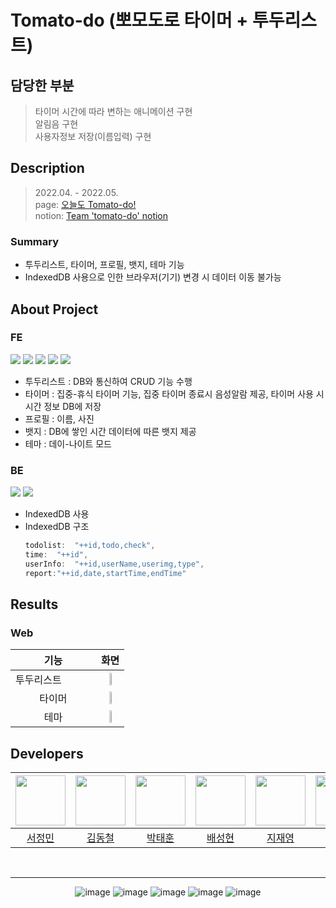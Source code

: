 # Tomato-do (뽀모도로 타이머 + 투두리스트)

## 담당한 부분

> 타이머 시간에 따라 변하는 애니메이션 구현 <br>
> 알림음 구현 <br>
> 사용자정보 저장(이름입력) 구현 <br>

## Description

> 2022.04. - 2022.05. <br>
> page: [오늘도 Tomato-do!](https://happy-jm.github.io/Tomato-do/) <br/>
> notion: [Team 'tomato-do' notion](https://www.notion.so/tomato-do/Tomato-do-37daf0329b314e6c81ae99cb37fa2899)

### Summary

- 투두리스트, 타이머, 프로필, 뱃지, 테마 기능
- IndexedDB 사용으로 인한 브라우저(기기) 변경 시 데이터 이동 불가능

## About Project

### FE

<img src="https://img.shields.io/badge/Language-HTML-green?style=flat"/> <img src="https://img.shields.io/badge/Language-CSS-green?style=flat"/> <img src="https://img.shields.io/badge/Language-JavaScript-green?style=flat"/> <img src="https://img.shields.io/badge/Platform-Web-blue?style=flat"/> <img src="https://img.shields.io/badge/Platform-Android-blue?style=flat"/>

- 투두리스트 : DB와 통신하여 CRUD 기능 수행
- 타이머 : 집중-휴식 타이머 기능, 집중 타이머 종료시 음성알람 제공, 타이머 사용 시 시간 정보 DB에 저장
- 프로필 : 이름, 사진
- 뱃지 : DB에 쌓인 시간 데이터에 따른 뱃지 제공
- 테마 : 데이-나이트 모드

### BE

<img src="https://img.shields.io/badge/Language-JavaScript-green?style=flat"/> <img src="https://img.shields.io/badge/DB-IndexedDB-yellow?style=flat"/>

- IndexedDB 사용
- IndexedDB 구조
  ```js
  todolist:  "++id,todo,check",
  time:  "++id",
  userInfo:  "++id,userName,userimg,type",
  report:"++id,date,startTime,endTime"
  ```

## Results

### Web

|                                  기능                                   |                     화면                      |
| :---------------------------------------------------------------------: | :-------------------------------------------: |
| 투두리스트 &nbsp;&nbsp;&nbsp;&nbsp;&nbsp;&nbsp;&nbsp;&nbsp;&nbsp;&nbsp; | <img src="./img/todolist.png"  width="30%"/>  |
|                                 타이머                                  |   <img src="./img/timer.png"  width="30%"/>   |
|                                  테마                                   | <img src="./img/nightmode.png"  width="30%"/> |

## Developers

| <img src="https://avatars.githubusercontent.com/u/102483942?v=4" width="80" height="80"> | <img src="https://avatars.githubusercontent.com/u/98958768?v=4" width="80" height="80"> | <img src="https://avatars.githubusercontent.com/u/94153997?v=4" width="80" height="80"> | <img src="https://avatars.githubusercontent.com/u/59535609?v=4" width="80" height="80"> | <img src="https://avatars.githubusercontent.com/u/85178602?v=4" width="80" height="80"> | <img src="https://avatars.githubusercontent.com/u/82685793?v=4" width="80" height="80"> |
| :--------------------------------------------------------------------------------------: | :-------------------------------------------------------------------------------------: | :-------------------------------------------------------------------------------------: | :-------------------------------------------------------------------------------------: | :-------------------------------------------------------------------------------------: | :-------------------------------------------------------------------------------------: |
|                          [서정민](https://github.com/HAPPY-JM)                           |                          [김동철](https://github.com/GreyFBTT)                          |                          [박태훈](https://github.com/ekdh0858)                          |                         [배성현](https://github.com/seonghbae)                          |                        [지재영](https://github.com/jaeyeong815)                         |                         [이수정](https://github.com/tinashome)                          |

<br/>

---

<div align=center>

![image](https://user-images.githubusercontent.com/102483942/169540397-71d32a84-e6df-412e-848e-7f9a27689908.png)
![image](https://user-images.githubusercontent.com/102483942/169540482-2d8d8310-f1b5-4afe-bca2-23c82e66dc97.png)
![image](https://user-images.githubusercontent.com/102483942/169540641-5148effa-6bbe-4c2e-8d8f-705e9ebef874.png)
![image](https://user-images.githubusercontent.com/102483942/169540896-da8d0e30-e08c-4f94-bd61-37816cba4519.png)
![image](https://user-images.githubusercontent.com/102483942/169540833-42459d37-59cd-42a4-a7af-713b1aef4801.png)

</div>
